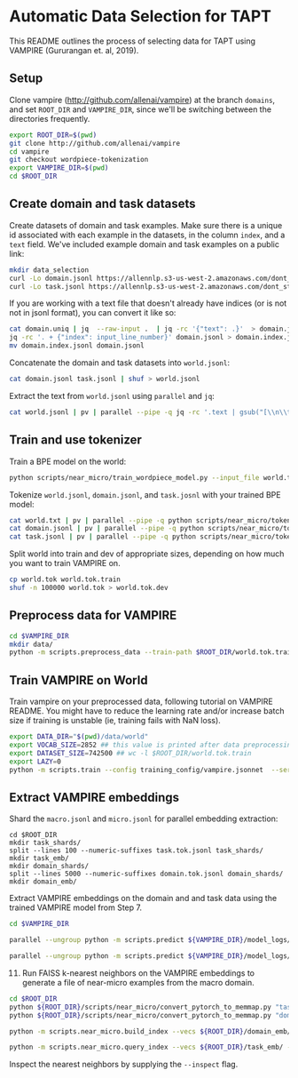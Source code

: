 # Automatic Data Selection for TAPT

This README outlines the process of selecting data for TAPT using VAMPIRE (Gururangan et. al, 2019).


## Setup

Clone vampire (http://github.com/allenai/vampire) at the branch `domains`, and set `ROOT_DIR` and `VAMPIRE_DIR`, since we'll be switching between the directories frequently.

```bash
export ROOT_DIR=$(pwd)
git clone http://github.com/allenai/vampire
cd vampire
git checkout wordpiece-tokenization
export VAMPIRE_DIR=$(pwd)
cd $ROOT_DIR
```

## Create domain and task datasets

Create datasets of domain and task examples. Make sure there is a unique id associated with each example in the datasets, in the column `index`, and a `text` field. We've included example domain and task examples on a public link:

```bash
mkdir data_selection
curl -Lo domain.jsonl https://allennlp.s3-us-west-2.amazonaws.com/dont_stop_pretraining/examples/domain.jsonl
curl -Lo task.jsonl https://allennlp.s3-us-west-2.amazonaws.com/dont_stop_pretraining/examples/task.jsonl
```

If you are working with a text file that doesn't already have indices (or is not not in jsonl format), you can convert it like so:

```bash
cat domain.uniq | jq  --raw-input .  | jq -rc '{"text": .}'  > domain.jsonl
jq -rc '. + {"index": input_line_number}' domain.jsonl > domain.index.jsonl 
mv domain.index.jsonl domain.jsonl
```
<!-- 
```bash
pigz -dc macro.jsonl.gz | pv | parallel --pipe -q jq -rc '.text | gsub("[\\n\\t]"; "")' | parallel --pipe -q awk 'length>3' | parallel --pipe -q jq  --raw-input .  | parallel --pipe -q jq -rc '{"text": .}' | pigz > macro.txt.noshorts.gz
pigz -dc merged.txt.gz | pv | parallel --pipe -q awk 'length>3' | parallel --pipe -q jq  --raw-input .  | parallel --pipe -q jq -rc '{"text": .}' | pigz > cs.macro.txt.noshorts.gz
zcat macro.txt.noshorts.gz | pv | sort | uniq -u | pigz > macro.txt.uniq.gz
zcat macro.txt.noshorts.gz | pv | parallel --pipe -q jq -rc '.text | gsub("[\\n\\t]"; "")' | parallel --pipe -q sort | uniq -u | pigz > macro.txt.uniq.gz
zcat macro.txt.uniq.gz | pv | perl -ne 'print if (rand() < .01)' > macro.txt
cat macro.txt | jq  --raw-input .  | jq -rc '{"text": .}'  > macro.jsonl
cat micro.txt | jq  --raw-input .  | jq -rc '{"text": .}'  > micro.jsonl
jq -rc '. + {"index": input_line_number}' train.sciie.jsonl > sciie.micro.index.jsonl
jq -rc '. + {"index": input_line_number}' cs.macro.jsonl > cs.macro.index.jsonl
mv sciie.micro.index.jsonl sciie.micro.jsonl
mv cs.macro.index.jsonl cs.macro.jsonl
``` -->

Concatenate the domain and task datasets into `world.jsonl`:

```bash
cat domain.jsonl task.jsonl | shuf > world.jsonl
```

Extract the text from `world.jsonl` using `parallel` and `jq`:

```bash
cat world.jsonl | pv | parallel --pipe -q jq -rc '.text | gsub("[\\n\\t]"; "")' > world.txt
```

## Train and use tokenizer

Train a BPE model on the world:

```bash
python scripts/near_micro/train_wordpiece_model.py --input_file world.txt --tokenizer_type BPE --serialization_dir world.bpe.model --vocab_size 5000
```

Tokenize `world.jsonl`, `domain.jsonl`, and `task.josnl` with your trained BPE model:

```bash
cat world.txt | pv | parallel --pipe -q python scripts/near_micro/tokenize_wordpieces.py --tokenizer world.bpe.model --lower  > world.tok
cat domain.jsonl | pv | parallel --pipe -q python scripts/near_micro/tokenize_wordpieces.py --tokenizer world.bpe.model --json --lower > domain.tok.jsonl
cat task.jsonl | pv | parallel --pipe -q python scripts/near_micro/tokenize_wordpieces.py --tokenizer world.bpe.model --json --lower > task.tok.jsonl
```

Split world into train and dev of appropriate sizes, depending on how much you want to train VAMPIRE on.

```bash
cp world.tok world.tok.train
shuf -n 100000 world.tok > world.tok.dev
```

## Preprocess data for VAMPIRE

```bash
cd $VAMPIRE_DIR
mkdir data/
python -m scripts.preprocess_data --train-path $ROOT_DIR/world.tok.train --dev-path $ROOT_DIR/world.tok.dev --serialization-dir ${VAMPIRE_DIR}/data/world
```

## Train VAMPIRE on World

Train vampire on your preprocessed data, following tutorial on VAMPIRE README. You might have to reduce the learning rate and/or increase batch size if training is unstable (ie, training fails with NaN loss).

```bash
export DATA_DIR="$(pwd)/data/world"
export VOCAB_SIZE=2852 ## this value is printed after data preprocessing in previous step
export DATASET_SIZE=742500 ## wc -l $ROOT_DIR/world.tok.train
export LAZY=0
python -m scripts.train --config training_config/vampire.jsonnet  --serialization-dir model_logs/vampire-world --environment VAMPIRE  --device 0  -o
```


## Extract VAMPIRE embeddings

Shard the `macro.jsonl` and `micro.jsonl` for parallel embedding extraction:

```
cd $ROOT_DIR
mkdir task_shards/
split --lines 100 --numeric-suffixes task.tok.jsonl task_shards/
mkdir task_emb/
mkdir domain_shards/
split --lines 5000 --numeric-suffixes domain.tok.jsonl domain_shards/
mkdir domain_emb/
```

Extract VAMPIRE embeddings on the domain and and task data using the trained VAMPIRE model from Step 7.

```bash
cd $VAMPIRE_DIR

parallel --ungroup python -m scripts.predict ${VAMPIRE_DIR}/model_logs/vampire-world/model.tar.gz {1} --batch 64 --include-package vampire --predictor vampire --output-file ${ROOT_DIR}/task_emb/{1/.} --silent ::: ${ROOT_DIR}/task_shards/*

parallel --ungroup python -m scripts.predict ${VAMPIRE_DIR}/model_logs/vampire-world/model.tar.gz {1} --batch 64 --include-package vampire --predictor vampire --output-file ${ROOT_DIR}/domain_emb/{1/.} --silent ::: ${ROOT_DIR}/domain_shards/*
```

11. Run FAISS k-nearest neighbors on the VAMPIRE embeddings to generate a file of near-micro examples from the macro domain.

```bash
cd $ROOT_DIR
python ${ROOT_DIR}/scripts/near_micro/convert_pytorch_to_memmap.py "task_emb/*"
python ${ROOT_DIR}/scripts/near_micro/convert_pytorch_to_memmap.py "domain_emb/*"

python -m scripts.near_micro.build_index --vecs ${ROOT_DIR}/domain_emb/ --text ${ROOT_DIR}/domain.jsonl --dim 64 --serialization_dir domain_index --index_type "Flat" --device 0 --batch-size 64

python -m scripts.near_micro.query_index --vecs ${ROOT_DIR}/task_emb/ --text ${ROOT_DIR}/task.jsonl --dim 64 --load-index domain_index --device 0 --batch-size 32 --k 5 --inspect > selected.knn.5
```

Inspect the nearest neighbors by supplying the `--inspect` flag.